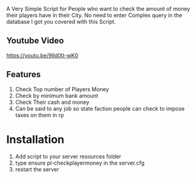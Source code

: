 A Very Simple Script for People who want to check the amount of money their players have in their City. No need to enter Complex query in the database I got you covered with this Script.

## Youtube Video ##
https://youtu.be/9lldlXt-wK0

## Features ###
1) Check Top number of Players Money
2) Check by minimum bank amount
3) Check Their cash and money
4) Can be said to any job so state faction people can check to impose taxes on them in rp


# Installation #
1) Add script to your server resources folder
2) type ensure pl-checkplayermoney in the server.cfg
3) restart the server
